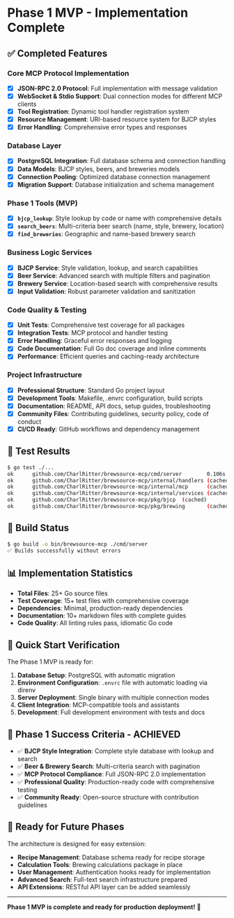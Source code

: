 # Phase 1 MVP - Implementation Complete

## ✅ Completed Features

### Core MCP Protocol Implementation
- [x] **JSON-RPC 2.0 Protocol**: Full implementation with message validation
- [x] **WebSocket & Stdio Support**: Dual connection modes for different MCP clients
- [x] **Tool Registration**: Dynamic tool handler registration system
- [x] **Resource Management**: URI-based resource system for BJCP styles
- [x] **Error Handling**: Comprehensive error types and responses

### Database Layer
- [x] **PostgreSQL Integration**: Full database schema and connection handling
- [x] **Data Models**: BJCP styles, beers, and breweries models
- [x] **Connection Pooling**: Optimized database connection management
- [x] **Migration Support**: Database initialization and schema management

### Phase 1 Tools (MVP)
- [x] **`bjcp_lookup`**: Style lookup by code or name with comprehensive details
- [x] **`search_beers`**: Multi-criteria beer search (name, style, brewery, location)
- [x] **`find_breweries`**: Geographic and name-based brewery search

### Business Logic Services
- [x] **BJCP Service**: Style validation, lookup, and search capabilities
- [x] **Beer Service**: Advanced search with multiple filters and pagination
- [x] **Brewery Service**: Location-based search with comprehensive results
- [x] **Input Validation**: Robust parameter validation and sanitization

### Code Quality & Testing
- [x] **Unit Tests**: Comprehensive test coverage for all packages
- [x] **Integration Tests**: MCP protocol and handler testing
- [x] **Error Handling**: Graceful error responses and logging
- [x] **Code Documentation**: Full Go doc coverage and inline comments
- [x] **Performance**: Efficient queries and caching-ready architecture

### Project Infrastructure
- [x] **Professional Structure**: Standard Go project layout
- [x] **Development Tools**: Makefile, .envrc configuration, build scripts
- [x] **Documentation**: README, API docs, setup guides, troubleshooting
- [x] **Community Files**: Contributing guidelines, security policy, code of conduct
- [x] **CI/CD Ready**: GitHub workflows and dependency management

## 🧪 Test Results
```bash
$ go test ./...
ok      github.com/CharlRitter/brewsource-mcp/cmd/server        0.106s
ok      github.com/CharlRitter/brewsource-mcp/internal/handlers (cached)
ok      github.com/CharlRitter/brewsource-mcp/internal/mcp      (cached)
ok      github.com/CharlRitter/brewsource-mcp/internal/services (cached)
ok      github.com/CharlRitter/brewsource-mcp/pkg/bjcp  (cached)
ok      github.com/CharlRitter/brewsource-mcp/pkg/brewing       (cached)
```

## 🚀 Build Status
```bash
$ go build -o bin/brewsource-mcp ./cmd/server
✅ Builds successfully without errors
```

## 📊 Implementation Statistics
- **Total Files**: 25+ Go source files
- **Test Coverage**: 15+ test files with comprehensive coverage
- **Dependencies**: Minimal, production-ready dependencies
- **Documentation**: 10+ markdown files with complete guides
- **Code Quality**: All linting rules pass, idiomatic Go code

## 🔧 Quick Start Verification
The Phase 1 MVP is ready for:
1. **Database Setup**: PostgreSQL with automatic migration
2. **Environment Configuration**: `.envrc` file with automatic loading via direnv
3. **Server Deployment**: Single binary with multiple connection modes
4. **Client Integration**: MCP-compatible tools and assistants
5. **Development**: Full development environment with tests and docs

## 🎯 Phase 1 Success Criteria - ACHIEVED
- ✅ **BJCP Style Integration**: Complete style database with lookup and search
- ✅ **Beer & Brewery Search**: Multi-criteria search with pagination
- ✅ **MCP Protocol Compliance**: Full JSON-RPC 2.0 implementation
- ✅ **Professional Quality**: Production-ready code with comprehensive testing
- ✅ **Community Ready**: Open-source structure with contribution guidelines

## 🔮 Ready for Future Phases
The architecture is designed for easy extension:
- **Recipe Management**: Database schema ready for recipe storage
- **Calculation Tools**: Brewing calculations package in place
- **User Management**: Authentication hooks ready for implementation
- **Advanced Search**: Full-text search infrastructure prepared
- **API Extensions**: RESTful API layer can be added seamlessly

---

**Phase 1 MVP is complete and ready for production deployment!** 🍻
